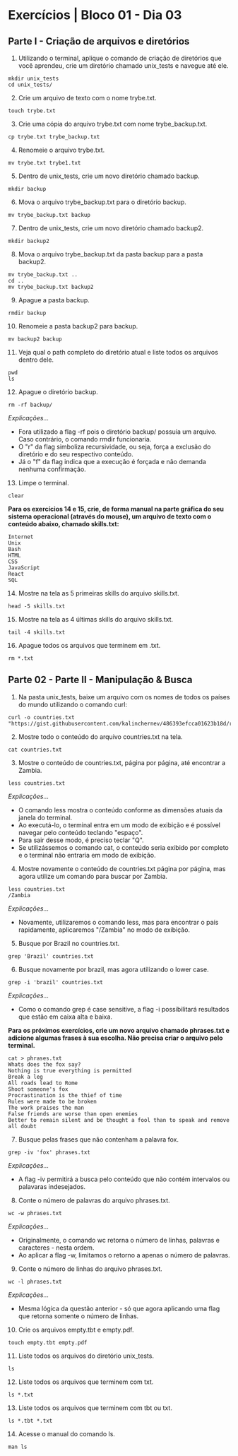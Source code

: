 # Exercícios | Bloco 01 - Dia 03

## Parte I - Criação de arquivos e diretórios

1. Utilizando o terminal, aplique o comando de criação de diretórios que você aprendeu, crie um diretório chamado unix_tests e navegue até ele.
```
mkdir unix_tests
cd unix_tests/
```
2. Crie um arquivo de texto com o nome trybe.txt.
```
touch trybe.txt
```
3. Crie uma cópia do arquivo trybe.txt com nome trybe_backup.txt.
```
cp trybe.txt trybe_backup.txt
```
4. Renomeie o arquivo trybe.txt.
```
mv trybe.txt trybe1.txt
```
5. Dentro de unix_tests, crie um novo diretório chamado backup.
```
mkdir backup
```
6. Mova o arquivo trybe_backup.txt para o diretório backup.
```
mv trybe_backup.txt backup
```
7. Dentro de unix_tests, crie um novo diretório chamado backup2.
```
mkdir backup2
```
8. Mova o arquivo trybe_backup.txt da pasta backup para a pasta backup2.
```
mv trybe_backup.txt ..
cd ..
mv trybe_backup.txt backup2
```
9. Apague a pasta backup.
```
rmdir backup
```
10. Renomeie a pasta backup2 para backup.
```
mv backup2 backup
```
11. Veja qual o path completo do diretório atual e liste todos os arquivos dentro dele.
```
pwd
ls
```
12. Apague o diretório backup.
```
rm -rf backup/
```
_Explicações..._
- Fora utilizado a flag -rf pois o diretório backup/ possuía um arquivo. Caso contrário, o comando rmdir funcionaria.
- O "r" da flag simboliza recursividade, ou seja, força a exclusão do diretório e do seu respectivo conteúdo.
- Já o "f" da flag indica que a execução é forçada e não demanda nenhuma confirmação.
13. Limpe o terminal.
```
clear
```

**Para os exercícios 14 e 15, crie, de forma manual na parte gráfica do seu sistema operacional (através do mouse), um arquivo de texto com o conteúdo abaixo, chamado skills.txt:**
```
Internet
Unix
Bash
HTML
CSS
JavaScript
React
SQL
```

14. Mostre na tela as 5 primeiras skills do arquivo skills.txt.
```
head -5 skills.txt
```
15. Mostre na tela as 4 últimas skills do arquivo skills.txt.
```
tail -4 skills.txt
```
16. Apague todos os arquivos que terminem em .txt.
```
rm *.txt
```

## Parte 02 - Parte II - Manipulação & Busca

1. Na pasta unix_tests, baixe um arquivo com os nomes de todos os países do mundo utilizando o comando curl:
```
curl -o countries.txt "https://gist.githubusercontent.com/kalinchernev/486393efcca01623b18d/raw/daa24c9fea66afb7d68f8d69f0c4b8eeb9406e83/countries"
```
2. Mostre todo o conteúdo do arquivo countries.txt na tela.
```
cat countries.txt
```
3. Mostre o conteúdo de countries.txt, página por página, até encontrar a Zambia.
```
less countries.txt
```
_Explicações..._
- O comando less mostra o conteúdo conforme as dimensões atuais da janela do terminal.
- Ao executá-lo, o terminal entra em um modo de exibição e é possível navegar pelo conteúdo teclando "espaço".
- Para sair desse modo, é preciso teclar "Q".
- Se utilizássemos o comando cat, o conteúdo seria exibido por completo e o terminal não entraria em modo de exibição.
4. Mostre novamente o conteúdo de countries.txt página por página, mas agora utilize um comando para buscar por Zambia.
```
less countries.txt
/Zambia
```
_Explicações..._
- Novamente, utilizaremos o comando less, mas para encontrar o país rapidamente, aplicaremos "/Zambia" no modo de exibição.
5. Busque por Brazil no countries.txt.
```
grep 'Brazil' countries.txt
```
6. Busque novamente por brazil, mas agora utilizando o lower case.
```
grep -i 'brazil' countries.txt
```
_Explicações..._
- Como o comando grep é case sensitive, a flag -i possibilitará resultados que estão em caixa alta e baixa.

**Para os próximos exercícios, crie um novo arquivo chamado phrases.txt e adicione algumas frases à sua escolha. Não precisa criar o arquivo pelo terminal.**
```
cat > phrases.txt
Whats does the fox say?
Nothing is true everything is permitted        
Break a leg  	
All roads lead to Rome                               
Shoot someone's fox
Procrastination is the thief of time
Rules were made to be broken
The work praises the man
False friends are worse than open enemies
Better to remain silent and be thought a fool than to speak and remove all doubt
```

7. Busque pelas frases que não contenham a palavra fox.
```
grep -iv 'fox' phrases.txt
```
_Explicações..._
- A flag -iv permitirá a busca pelo conteúdo que não contém intervalos ou palavaras indesejados.
8. Conte o número de palavras do arquivo phrases.txt.
```
wc -w phrases.txt
```
_Explicações..._
- Originalmente, o comando wc retorna o número de linhas, palavras e caracteres - nesta ordem.
- Ao aplicar a flag -w, limitamos o retorno a apenas o número de palavras.
9. Conte o número de linhas do arquivo phrases.txt.
```
wc -l phrases.txt
```
_Explicações..._
- Mesma lógica da questão anterior - só que agora aplicando uma flag que retorna somente o número de linhas.
10. Crie os arquivos empty.tbt e empty.pdf.
```
touch empty.tbt empty.pdf
```
11. Liste todos os arquivos do diretório unix_tests.
```
ls
```
12. Liste todos os arquivos que terminem com txt.
```
ls *.txt
```
13. Liste todos os arquivos que terminem com tbt ou txt.
```
ls *.tbt *.txt
```
14. Acesse o manual do comando ls.
```
man ls
```